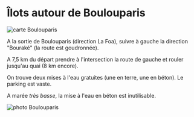 # Îlots autour de Boulouparis

![carte Boulouparis](/cartes/BoulouparisCarte.jpg)

A la sortie de Boulouparis (direction La Foa), suivre à gauche la direction "Bouraké" (la route est goudronnée).

A 7,5 km du départ prendre à l'intersection la route de gauche et rouler jusqu'au quai (8 km encore).

On trouve deux mises à l'eau gratuites (une en terre, une en béton). Le parking est vaste.

A marée _très basse_, la mise à l'eau en béton est inutilisable.

![photo Boulouparis](/photos/Boulouparis.jpg)
